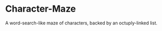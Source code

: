 Character-Maze
==============

A word-search-like maze of characters, backed by an octuply-linked list.
